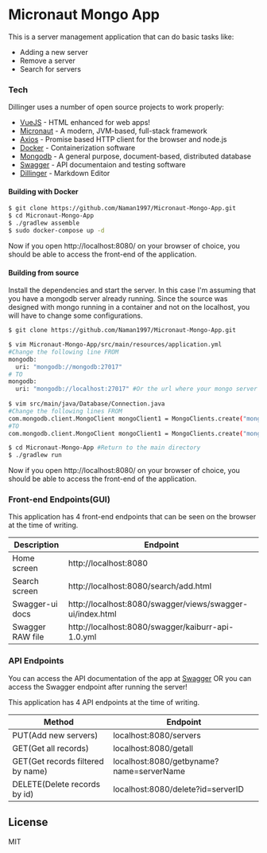 # Micronaut Mongo App

This is a server management application that can do basic tasks like:

  - Adding a new server
  - Remove a server
  - Search for servers

### Tech

Dillinger uses a number of open source projects to work properly:

* [VueJS](https://vuejs.org/) - HTML enhanced for web apps!
* [Micronaut](https://micronaut.io/) - A modern, JVM-based, full-stack framework
* [Axios](https://github.com/axios/axios) - Promise based HTTP client for the browser and node.js
* [Docker](https://www.docker.com/) - Containerization software
* [Mongodb](https://www.mongodb.com/) - A general purpose, document-based, distributed database
* [Swagger](https://swagger.io/) - API documentaion and testing software
* [Dillinger](https://dillinger.io/) - Markdown Editor

#### Building with Docker
```sh
$ git clone https://github.com/Naman1997/Micronaut-Mongo-App.git
$ cd Micronaut-Mongo-App
$ ./gradlew assemble
$ sudo docker-compose up -d

```
Now if you open http://localhost:8080/ on your browser of choice, you should be able to access the front-end of the application.

#### Building from source
Install the dependencies and start the server.
In this case I'm assuming that you have a mongodb server already running.
Since the source was designed with mongo running in a container and not on the localhost, you will have to change some configurations.

```sh
$ git clone https://github.com/Naman1997/Micronaut-Mongo-App.git

$ vim Micronaut-Mongo-App/src/main/resources/application.yml
#Change the following line FROM
mongodb:
  uri: "mongodb://mongodb:27017"
# TO
mongodb:
  uri: "mongodb://localhost:27017" #Or the url where your mongo server is running
  
$ vim src/main/java/Database/Connection.java
#Change the following lines FROM
com.mongodb.client.MongoClient mongoClient1 = MongoClients.create("mongodb://mongodb:27017");
#TO
com.mongodb.client.MongoClient mongoClient1 = MongoClients.create("mongodb://localhost:27017"); #Or the url where your mongo server is running

```


```sh
$ cd Micronaut-Mongo-App #Return to the main directory
$ ./gradlew run
```

Now if you open http://localhost:8080/ on your browser of choice, you should be able to access the front-end of the application.

### Front-end Endpoints(GUI)
This application has 4 front-end endpoints that can be seen on the browser at the time of writing.

| Description | Endpoint |
| ------ | ------ |
| Home screen | http://localhost:8080 |
| Search screen | http://localhost:8080/search/add.html |
| Swagger-ui docs | http://localhost:8080/swagger/views/swagger-ui/index.html |
| Swagger RAW file | http://localhost:8080/swagger/kaiburr-api-1.0.yml |

### API Endpoints

You can access the API documentation of the app at [Swagger](https://app.swaggerhub.com/apis-docs/Naman1997/Kaiburr-Crud/1.0) OR you can access the Swagger endpoint after running the server!

This application has 4 API endpoints at the time of writing.

| Method | Endpoint |
| ------ | ------ |
| PUT(Add new servers) | localhost:8080/servers |
| GET(Get all records) | localhost:8080/getall |
| GET(Get records filtered by name) | localhost:8080/getbyname?name=serverName |
| DELETE(Delete records by id) | localhost:8080/delete?id=serverID |

License
----

MIT
